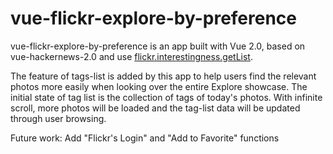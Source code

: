 # vue-flickr-explore-by-preference
vue-flickr-explore-by-preference is an app built with Vue 2.0, based on vue-hackernews-2.0 and use [flickr.interestingness.getList](https://www.flickr.com/services/api/explore/flickr.interestingness.getList). 

The feature of tags-list is added by this app to help users find the relevant photos more easily when looking over the entire Explore showcase. The initial state of tag list is the collection of tags of today's photos. With infinite scroll, more photos will be loaded and the tag-list data will be updated through user browsing.

Future work: Add "Flickr's Login" and "Add to Favorite" functions 
